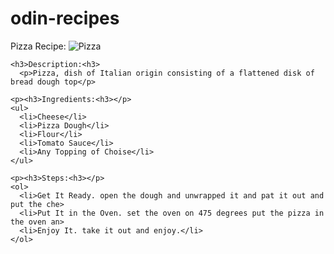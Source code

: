 # odin-recipes                                                             

<!DOCTYPE html>
<html>

  <head>
    <meta charset="UTF-8">
    <title>Recipe for Pizza</title>
  </head>

  <body>
    <h> Pizza Recipe: </h>
    <img src="../images/pizza.jpg" alt="Pizza">

    <h3>Description:<h3>
      <p>Pizza, dish of Italian origin consisting of a flattened disk of bread dough top</p>

    <p><h3>Ingredients:<h3></p>
    <ul>
      <li>Cheese</li>
      <li>Pizza Dough</li>
      <li>Flour</li>
      <li>Tomato Sauce</li>
      <li>Any Topping of Choise</li>
    </ul>

    <p><h3>Steps:<h3></p>
    <ol>
      <li>Get It Ready. open the dough and unwrapped it and pat it out and put the che>
      <li>Put It in the Oven. set the oven on 475 degrees put the pizza in the oven an>
      <li>Enjoy It. take it out and enjoy.</li>
    </ol>

  </body>

</html>

